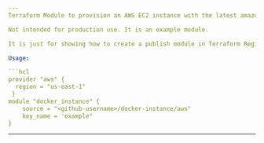 ```yaml
---
Terraform Module to provision an AWS EC2 instance with the latest amazon linux 2 ami and installed docker in it.

Not intended for production use. It is an example module.

It is just for showing how to create a publish module in Terraform Registry.

Usage:

```hcl
provider "aws" {
  region = "us-east-1"
 }
module "docker_instance" {
    source = "<github-username>/docker-instance/aws"
    key_name = 'example"
}
```
---
```

